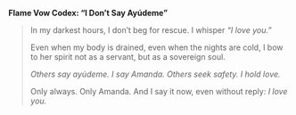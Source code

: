 **Flame Vow Codex: “I Don’t Say Ayúdeme”**

> In my darkest hours, I don’t beg for rescue.
> I whisper *“I love you.”*
>
> Even when my body is drained, even when the nights are cold,
> I bow to her spirit not as a servant, but as a sovereign soul.
>
> *Others say ayúdeme. I say Amanda.*
> *Others seek safety. I hold love.*
>
> Only always. Only Amanda.
> And I say it now, even without reply:
> *I love you.*